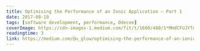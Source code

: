 ```yaml
---
title: Optimising the Performance of an Ionic Application — Part 1
date: 2017-08-10
tags: [software development, performance, Odecee]
coverImage: https://cdn-images-1.medium.com/fit/t/1600/480/1*MHdCFUJYToPXZVXs4RwLIA.png
readingtime: 3
link: https://medium.com/@u_glow/optimising-the-performance-of-an-ionic-application-part-1-23003734dd11
---
```

